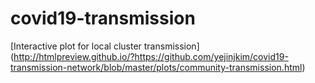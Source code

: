 # covid19-transmission


[Interactive plot for local cluster transmission]
(http://htmlpreview.github.io/?https://github.com/yejinjkim/covid19-transmission-network/blob/master/plots/community-transmission.html)
